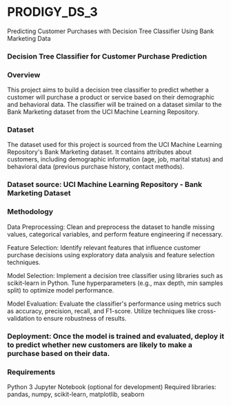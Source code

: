 # PRODIGY_DS_3
Predicting Customer Purchases with Decision Tree Classifier Using Bank Marketing Data
### Decision Tree Classifier for Customer Purchase Prediction
### Overview
This project aims to build a decision tree classifier to predict whether a customer will purchase a product or service based on their demographic and behavioral data. The classifier will be trained on a dataset similar to the Bank Marketing dataset from the UCI Machine Learning Repository.

### Dataset
The dataset used for this project is sourced from the UCI Machine Learning Repository's Bank Marketing dataset. It contains attributes about customers, including demographic information (age, job, marital status) and behavioral data (previous purchase history, contact methods).

### Dataset source: UCI Machine Learning Repository - Bank Marketing Dataset

### Methodology
Data Preprocessing: Clean and preprocess the dataset to handle missing values, categorical variables, and perform feature engineering if necessary.

Feature Selection: Identify relevant features that influence customer purchase decisions using exploratory data analysis and feature selection techniques.

Model Selection: Implement a decision tree classifier using libraries such as scikit-learn in Python. Tune hyperparameters (e.g., max depth, min samples split) to optimize model performance.

Model Evaluation: Evaluate the classifier's performance using metrics such as accuracy, precision, recall, and F1-score. Utilize techniques like cross-validation to ensure robustness of results.

### Deployment: Once the model is trained and evaluated, deploy it to predict whether new customers are likely to make a purchase based on their data.

### Requirements
Python 3
Jupyter Notebook (optional for development)
Required libraries: pandas, numpy, scikit-learn, matplotlib, seaborn
